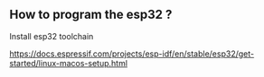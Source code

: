 How to program the esp32 ? 
---
Install esp32 toolchain

https://docs.espressif.com/projects/esp-idf/en/stable/esp32/get-started/linux-macos-setup.html